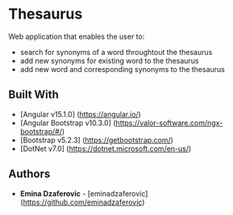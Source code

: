 # Thesaurus

Web application that enables the user to:
* search for synonyms of a word throughtout the thesaurus
* add new synonyms for existing word to the thesaurus
* add new word and corresponding synonyms to the thesaurus

## Built With

* [Angular v15.1.0] (https://angular.io/) 
* [Angular Bootstrap v10.3.0] (https://valor-software.com/ngx-bootstrap/#/)
* [Bootstrap v5.2.3] (https://getbootstrap.com/)
* [DotNet v7.0] (https://dotnet.microsoft.com/en-us/)

## Authors

* **Emina Dzaferovic** - [eminadzaferovic] (https://github.com/eminadzaferovic)
